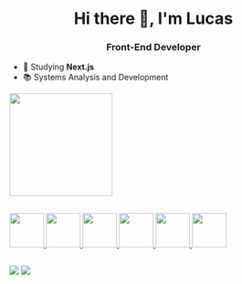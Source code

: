 <h1 align="center">Hi there 👋, I'm Lucas</h1>
<h3 align="center">Front-End Developer</h3>

- 🌱 Studying **Next.js**
- 📚 Systems Analysis and Development

<div align="left">
  <a href="https://github.com/teixeiralc">
  <img height="180em" src="https://github-readme-stats.vercel.app/api/top-langs/?username=teixeiralc&layout=compact&langs_count=7&theme=dracula"/>
</div>

##

<p>
<img src="https://cdn.jsdelivr.net/gh/devicons/devicon/icons/javascript/javascript-original.svg" width="60"/>
  <img src="https://cdn.jsdelivr.net/gh/devicons/devicon/icons/typescript/typescript-original.svg" width="60"/>
<img src="https://cdn.jsdelivr.net/gh/devicons/devicon/icons/react/react-original.svg" width="60"/>
<img src="https://cdn.jsdelivr.net/gh/devicons/devicon/icons/redux/redux-original.svg" width="60"/>
<img src="https://cdn.jsdelivr.net/gh/devicons/devicon/icons/tailwindcss/tailwindcss-plain.svg" width="60"/>
<img src="https://cdn.jsdelivr.net/gh/devicons/devicon/icons/figma/figma-original.svg"/ width="60">
</p>

##

<div> 
  <a href = "mailto:lucascteixeira0@gmail.com"><img src="https://img.shields.io/badge/-Gmail-%23333?style=for-the-badge&logo=gmail&logoColor=white" target="_blank"></a>
  <a href="https://www.linkedin.com/in/lucascteixeira0/" target="_blank"><img src="https://img.shields.io/badge/-LinkedIn-%230077B5?style=for-the-badge&logo=linkedin&logoColor=white" target="_blank"></a> 
</div>

